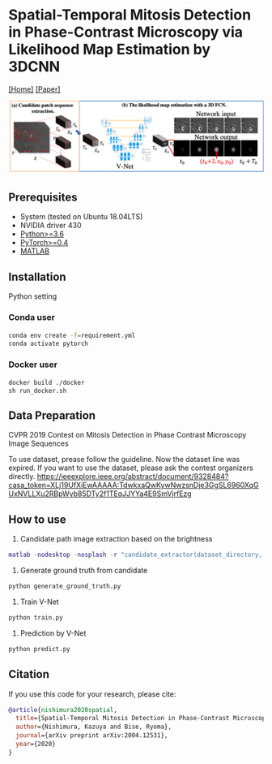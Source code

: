 # Spatial-Temporal Mitosis Detection in Phase-Contrast Microscopy via Likelihood Map Estimation by 3DCNN

[[Home]](http://human.ait.kyushu-u.ac.jp/index-e.html) [[Paper]](https://arxiv.org/abs/2004.12531) 

![Illustration](mitosisdetection_overview.png)

## Prerequisites
* System (tested on Ubuntu 18.04LTS)
* NVIDIA driver 430
* [Python>=3.6](https://www.python.org)
* [PyTorch>=0.4](https://pytorch.org)
* [MATLAB](https://jp.mathworks.com/products/matlab.html)

## Installation
Python setting

### Conda user
```bash
conda env create -f=requirement.yml
conda activate pytorch
```

### Docker user
```besh
docker build ./docker
sh run_docker.sh
```

## Data Preparation 

CVPR 2019 Contest on Mitosis Detection in Phase Contrast Microscopy Image Sequences

To use dataset, prease follow the guideline.
Now the dataset line was expired. If you want to use the dataset, please ask the contest organizers directly.
https://ieeexplore.ieee.org/abstract/document/9328484?casa_token=XLj19UfXiEwAAAAA:TdwkxaQwKywNwzsnDje3GgSL6960XqGUxNVLLXu2RBpWyb85DTy2f1TEqJJYYa4E9SmVjrfEzg

## How to use
1. Candidate path image extraction based on the brightness

  ```matlab
  matlab -nodesktop -nosplash -r "candidate_extractor(dataset_directory, './output/')"
  ```

1. Generate ground truth from candidate

  ```python
  python generate_ground_truth.py
  ```

1. Train V-Net

  ```python
  python train.py
  ```

1. Prediction by V-Net
  ```python
  python predict.py
  ```

## Citation
If you use this code for your research, please cite:
```bibtex
@article{nishimura2020spatial,
  title={Spatial-Temporal Mitosis Detection in Phase-Contrast Microscopy via Likelihood Map Estimation by 3DCNN},
  author={Nishimura, Kazuya and Bise, Ryoma},
  journal={arXiv preprint arXiv:2004.12531},
  year={2020}
}
```
